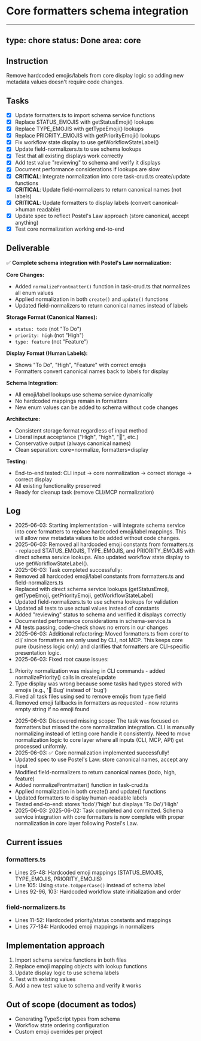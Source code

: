 # Core formatters schema integration

---
type: chore
status: Done
area: core
---


## Instruction
Remove hardcoded emojis/labels from core display logic so adding new metadata values doesn't require code changes.

## Tasks
- [x] Update formatters.ts to import schema service functions
- [x] Replace STATUS_EMOJIS with getStatusEmoji() lookups
- [x] Replace TYPE_EMOJIS with getTypeEmoji() lookups
- [x] Replace PRIORITY_EMOJIS with getPriorityEmoji() lookups
- [x] Fix workflow state display to use getWorkflowStateLabel()
- [x] Update field-normalizers.ts to use schema lookups
- [x] Test that all existing displays work correctly
- [x] Add test value "reviewing" to schema and verify it displays
- [x] Document performance considerations if lookups are slow
- [x] **CRITICAL**: Integrate normalization into core task-crud.ts create/update functions
- [x] **CRITICAL**: Update field-normalizers to return canonical names (not labels)
- [x] **CRITICAL**: Update formatters to display labels (convert canonical->human readable)
- [x] Update spec to reflect Postel's Law approach (store canonical, accept anything)
- [x] Test core normalization working end-to-end

## Deliverable
✅ **Complete schema integration with Postel's Law normalization:**

**Core Changes:**
- Added `normalizeFrontmatter()` function in task-crud.ts that normalizes all enum values
- Applied normalization in both `create()` and `update()` functions
- Updated field-normalizers to return canonical names instead of labels

**Storage Format (Canonical Names):**
- `status: todo` (not "To Do")
- `priority: high` (not "High")
- `type: feature` (not "Feature")

**Display Format (Human Labels):**
- Shows "To Do", "High", "Feature" with correct emojis
- Formatters convert canonical names back to labels for display

**Schema Integration:**
- All emoji/label lookups use schema service dynamically
- No hardcoded mappings remain in formatters
- New enum values can be added to schema without code changes

**Architecture:**
- Consistent storage format regardless of input method
- Liberal input acceptance ("High", "high", "🔼", etc.)
- Conservative output (always canonical names)
- Clean separation: core=normalize, formatters=display

**Testing:**
- End-to-end tested: CLI input → core normalization → correct storage → correct display
- All existing functionality preserved
- Ready for cleanup task (remove CLI/MCP normalization)

## Log
- 2025-06-03: Starting implementation - will integrate schema service into core formatters to replace hardcoded emoji/label mappings. This will allow new metadata values to be added without code changes.
- 2025-06-03: Removed all hardcoded emoji constants from formatters.ts - replaced STATUS_EMOJIS, TYPE_EMOJIS, and PRIORITY_EMOJIS with direct schema service lookups. Also updated workflow state display to use getWorkflowStateLabel().
- 2025-06-03: Task completed successfully:
- Removed all hardcoded emoji/label constants from formatters.ts and field-normalizers.ts
- Replaced with direct schema service lookups (getStatusEmoji, getTypeEmoji, getPriorityEmoji, getWorkflowStateLabel)
- Updated field-normalizers.ts to use schema lookups for validation
- Updated all tests to use actual values instead of constants
- Added "reviewing" status to schema and verified it displays correctly
- Documented performance considerations in schema-service.ts
- All tests passing, code-check shows no errors in our changes
- 2025-06-03: Additional refactoring: Moved formatters.ts from core/ to cli/ since formatters are only used by CLI, not MCP. This keeps core pure (business logic only) and clarifies that formatters are CLI-specific presentation logic.
- 2025-06-03: Fixed root cause issues:
1. Priority normalization was missing in CLI commands - added normalizePriority() calls in create/update
2. Type display was wrong because some tasks had types stored with emojis (e.g., '🐞 Bug' instead of 'bug')
3. Fixed all task files using sed to remove emojis from type field
4. Removed emoji fallbacks in formatters as requested - now returns empty string if no emoji found
- 2025-06-03: Discovered missing scope: The task was focused on formatters but missed the core normalization integration. CLI is manually normalizing instead of letting core handle it consistently. Need to move normalization logic to core layer where all inputs (CLI, MCP, API) get processed uniformly.
- 2025-06-03: ✅ Core normalization implemented successfully!
- Updated spec to use Postel's Law: store canonical names, accept any input
- Modified field-normalizers to return canonical names (todo, high, feature)
- Added normalizeFrontmatter() function in task-crud.ts
- Applied normalization in both create() and update() functions
- Updated formatters to display human-readable labels
- Tested end-to-end: stores 'todo'/'high' but displays 'To Do'/'High'
- 2025-06-03: 2025-06-02: Task completed and committed. Schema service integration with core formatters is now complete with proper normalization in core layer following Postel's Law.

## Current issues
### formatters.ts
- Lines 25-48: Hardcoded emoji mappings (STATUS_EMOJIS, TYPE_EMOJIS, PRIORITY_EMOJIS)
- Line 105: Using `state.toUpperCase()` instead of schema label
- Lines 92-96, 103: Hardcoded workflow state initialization and order

### field-normalizers.ts
- Lines 11-52: Hardcoded priority/status constants and mappings
- Lines 77-184: Hardcoded emoji mappings in normalizers

## Implementation approach
1. Import schema service functions in both files
2. Replace emoji mapping objects with lookup functions
3. Update display logic to use schema labels
4. Test with existing values
5. Add a new test value to schema and verify it works

## Out of scope (document as todos)
- Generating TypeScript types from schema
- Workflow state ordering configuration
- Custom emoji overrides per project
